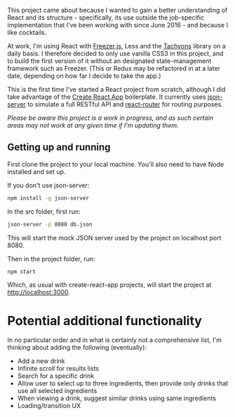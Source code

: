 This project came about because I wanted to gain a better understanding of React and its structure - specifically, its use outside the job-specific implementation that I've been working with since June 2016 - and because I like cocktails.

At work, I'm using React with [Freezer.js](https://github.com/arqex/freezer), Less and the [Tachyons](http://tachyons.io/) library on a daily basis. I therefore decided to only use vanilla CSS3 in this project, and to build the first version of it without an designated state-management framework such as Freezer. (This or Redux may be refactored in at a later date, depending on how far I decide to take the app.)

This is the first time I've started a React project from scratch, although I did take advantage of the [Create React App](https://github.com/facebookincubator/create-react-app) boilerplate. It currently uses [json-server](https://github.com/typicode/json-server) to simulate a full RESTful API and [react-router](https://github.com/ReactTraining/react-router) for routing purposes.

*Please be aware this project is a work in progress, and as such certain areas may not work at any given time if I'm updating them.*

## Getting up and running

First clone the project to your local machine. You'll also need to have Node installed and set up.

If you don't use json-server:

```sh
npm install -g json-server
```

In the src folder, first run:

```sh
json-server -p 8080 db.json
```

This will start the mock JSON server used by the project on localhost port 8080.

Then in the project folder, run:

```sh
npm start
```

Which, as usual with create-react-app projects, will start the project at [http://localhost:3000](http://localhost:3000).

# Potential additional functionality

In no particular order and in what is certainly not a comprehensive list, I'm thinking about adding the following (eventually):

* Add a new drink
* Infinite scroll for results lists
* Search for a specific drink
* Allow user to select up to three ingredients, then provide only drinks that use all selected ingredients
* When viewing a drink, suggest similar drinks using same ingredients
* Loading/transition UX

